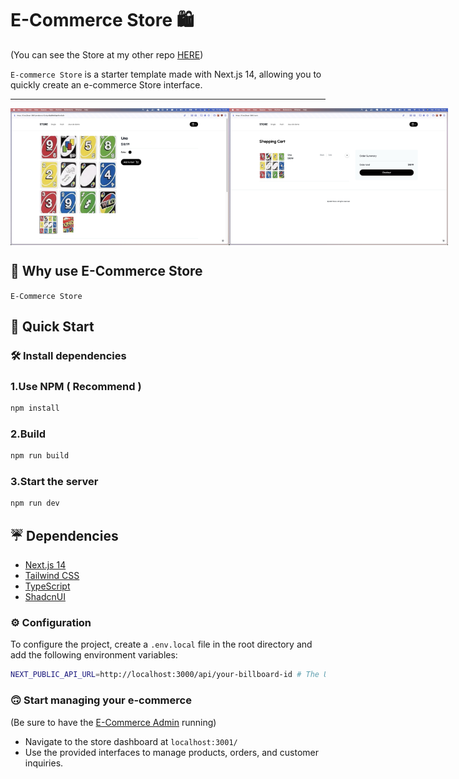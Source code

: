 # E-Commerce Store 🛍️

(You can see the Store at my other repo [HERE](https://github.com/guillaume-flambard/nextjs-e-commerce-store))

`E-commerce Store` is a starter template made with Next.js 14, allowing you to quickly create an e-commerce Store interface.

---
<div style="display:flex;">
    <img style:"border-radius:10px;" src="public/product.png" alt="e-commerce-store" width="350" height="auto" >
    <img style:"border-radius:10px;" src="public/checkout.png" alt="e-commerce-store" width="350" height="auto" >
</div>

## 🤔 Why use E-Commerce Store

`E-Commerce Store`

## 🚀 Quick Start

### 🛠 Install dependencies

### 1.Use NPM ( Recommend )

```bash
npm install
```

### 2.Build

```bash
npm run build
```

### 3.Start the server

```bash
npm run dev
```

## ☔️ Dependencies

- [Next.js 14](https://nextjs.org/)
- [Tailwind CSS](https://tailwindcss.com/)
- [TypeScript](https://www.typescriptlang.org/)
- [ShadcnUI](https://shadcn.github.io/)

### ⚙️ Configuration

To configure the project, create a `.env.local` file in the root directory and add the following environment variables:

```bash
NEXT_PUBLIC_API_URL=http://localhost:3000/api/your-billboard-id # The URL of the API server (default: http://localhost:3000/api/billboard)
```

### 🙃 Start managing your e-commerce

(Be sure to have the [E-Commerce Admin](https://github.com/guillaume-flambard/nextjs-e-commerce-admin) running)

- Navigate to the store dashboard at `localhost:3001/`
- Use the provided interfaces to manage products, orders, and customer inquiries.
